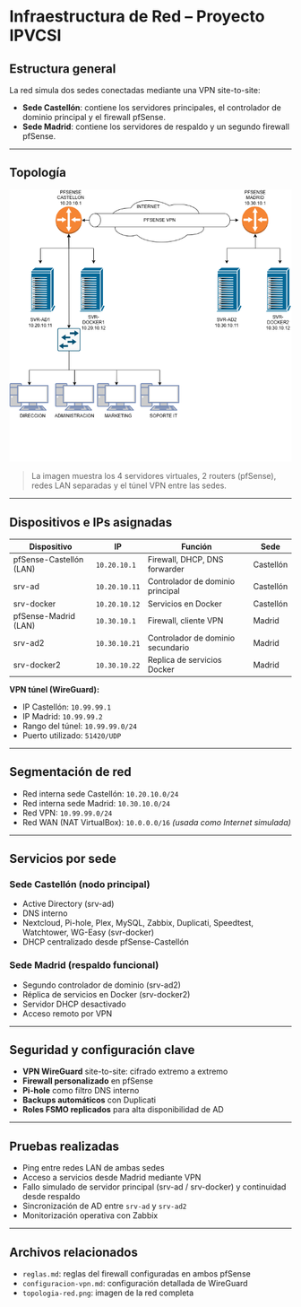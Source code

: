 # Infraestructura de Red – Proyecto IPVCSI

## Estructura general

La red simula dos sedes conectadas mediante una VPN site-to-site:

- **Sede Castellón**: contiene los servidores principales, el controlador de dominio principal y el firewall pfSense.
- **Sede Madrid**: contiene los servidores de respaldo y un segundo firewall pfSense.

---

## Topología

![Topología de red](./topologia-red.png)

> La imagen muestra los 4 servidores virtuales, 2 routers (pfSense), redes LAN separadas y el túnel VPN entre las sedes.

---

## Dispositivos e IPs asignadas

| Dispositivo             | IP             | Función                          | Sede        |
|-------------------------|----------------|----------------------------------|-------------|
| pfSense-Castellón (LAN) | `10.20.10.1`   | Firewall, DHCP, DNS forwarder    | Castellón   |
| srv-ad                  | `10.20.10.11`  | Controlador de dominio principal | Castellón   |
| srv-docker              | `10.20.10.12`  | Servicios en Docker              | Castellón   |
| pfSense-Madrid (LAN)    | `10.30.10.1`   | Firewall, cliente VPN            | Madrid      |
| srv-ad2                 | `10.30.10.21`  | Controlador de dominio secundario| Madrid      |
| srv-docker2             | `10.30.10.22`  | Replica de servicios Docker      | Madrid      |

**VPN túnel (WireGuard):**

- IP Castellón: `10.99.99.1`
- IP Madrid: `10.99.99.2`
- Rango del túnel: `10.99.99.0/24`
- Puerto utilizado: `51420/UDP`

---

## Segmentación de red

- Red interna sede Castellón: `10.20.10.0/24`
- Red interna sede Madrid: `10.30.10.0/24`
- Red VPN: `10.99.99.0/24`
- Red WAN (NAT VirtualBox): `10.0.0.0/16` *(usada como Internet simulada)*

---

## Servicios por sede

### Sede Castellón (nodo principal)

- Active Directory (srv-ad)
- DNS interno
- Nextcloud, Pi-hole, Plex, MySQL, Zabbix, Duplicati, Speedtest, Watchtower, WG-Easy (svr-docker)
- DHCP centralizado desde pfSense-Castellón

### Sede Madrid (respaldo funcional)

- Segundo controlador de dominio (srv-ad2)
- Réplica de servicios en Docker (srv-docker2)
- Servidor DHCP desactivado
- Acceso remoto por VPN

---

## Seguridad y configuración clave

- **VPN WireGuard** site-to-site: cifrado extremo a extremo
- **Firewall personalizado** en pfSense
- **Pi-hole** como filtro DNS interno
- **Backups automáticos** con Duplicati
- **Roles FSMO replicados** para alta disponibilidad de AD

---

## Pruebas realizadas

- Ping entre redes LAN de ambas sedes  
- Acceso a servicios desde Madrid mediante VPN  
- Fallo simulado de servidor principal (srv-ad / srv-docker) y continuidad desde respaldo  
- Sincronización de AD entre `srv-ad` y `srv-ad2`  
- Monitorización operativa con Zabbix

---

## Archivos relacionados

- `reglas.md`: reglas del firewall configuradas en ambos pfSense  
- `configuracion-vpn.md`: configuración detallada de WireGuard  
- `topologia-red.png`: imagen de la red completa

